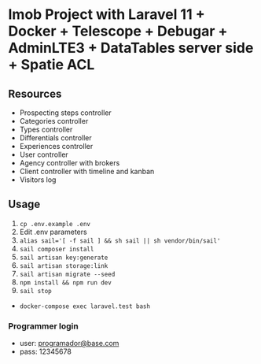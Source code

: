 # Imob Project with Laravel 11 + Docker + Telescope + Debugar + AdminLTE3 + DataTables server side + Spatie ACL

## Resources

- Prospecting steps controller
- Categories controller
- Types controller
- Differentials controller
- Experiences controller
- User controller
- Agency controller with brokers
- Client controller with timeline and kanban
- Visitors log

## Usage

1. `cp .env.example .env`
2. Edit .env parameters
3. `alias sail='[ -f sail ] && sh sail || sh vendor/bin/sail'`
4. `sail composer install`
5. `sail artisan key:generate`
6. `sail artisan storage:link`
7. `sail artisan migrate --seed`
8. `npm install && npm run dev`
9. `sail stop`

- `docker-compose exec laravel.test bash`

### Programmer login

- user: <programador@base.com>
- pass: 12345678
